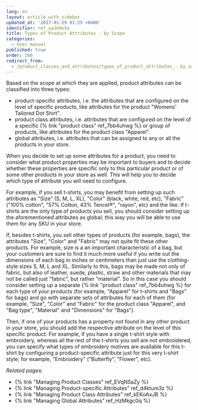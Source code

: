 ```yaml
---
lang: en
layout: article_with_sidebar
updated_at: '2017-01-29 01:25 +0400'
identifier: ref_uaJk8ete
title: Types of Product Attributes - by Scope
categories:
  - User manual
published: true
order: 200
redirect_from:
  - /product_classes_and_attributes/types_of_product_attributes_-_by_scope.html
---
```

Based on the scope at which they are applied, product attributes can be classified into three types: 
* product-specific attributes, i.e. the attributes that are configured on the level of specific products, like attributes for the product "Womens' Tailored Dot Shirt". 
* product class attributes, i.e. attributes that are configured on the level of a specific {% link "product class" ref_7bb4uhwg %} or group of products, like attributes for the product class "Apparel".
* global attributes, i.e. attributes that can be assigned to any or all the products in your store.

When you decide to set up some attributes for a product, you need to consider what product properties may be important to buyers and to decide whether these properties are specific only to this particular product or of some other products in your store as well. This will help you to decide which type of attribute you will need to configure.

For example, if you sell t-shirts, you may benefit from setting up such attributes as "Size" (S, M, L, XL), "Color" (black, white, red, etc), "Fabric" ("100% cotton", "57% Cotton, 43% Tencel®", "rayon", etc) and the like. If t-shirts are the only type of products you sell, you should consider setting up the aforementioned attributes as global; this way you will be able to use them for any SKU in your store. 

If, besides t-shirts, you sell other types of products (for example, bags), the attributes "Size", "Color" and "Fabric" may not quite fit these other products. For example, size is a an important characteristic of a bag, but your customers are sure to find it much more useful if you write out the dimensions of each bag in inches or centimeters than just use the clothing-style sizes S, M, L and XL. Similarly to this, bags may be made not only of fabric, but also of leather, suede, plastic, straw and other materials that may not be called just "fabric", but rather "material". So in this case you should consider setting up a separate {% link "product class" ref_7bb4uhwg %} for each type of your products (for example, "Apparel" for t-shirts and "Bags" for bags) and go with separate sets of attributes for each of them (for example, "Size", "Color" and "Fabric" for the product class "Apparel", and "Bag type", "Material" and "Dimensions" for "Bags"). 

Then, if one of your products has a property not found in any other product in your store, you should add the respective attribute on the level of this specific product. For example, if you have a single t-shirt style with embroidery, whereas all the rest of the t-shirts you sell are not embroidered, you can specify what types of embroidery motives are available for this t-shirt by configuring a product-specific attribute just for this very t-shirt style; for example, "Embroidery" ("Butterfly", "Flower", etc).

_Related pages:_

*   {% link "Managing Product Classes" ref_EVqNSaZy %}
*   {% link "Managing Product-specific Attributes" ref_d4ktum3z %}
*   {% link "Managing Product Class Attributes" ref_kEKoAxJB %}
*   {% link "Managing Global Attributes" ref_HzMkgc0q %}
